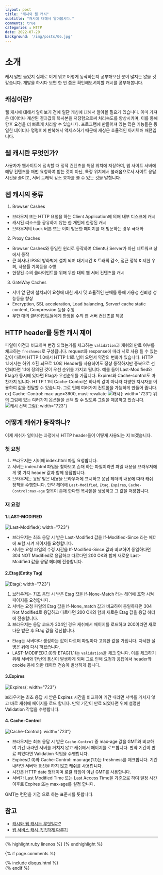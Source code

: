 ```yaml
---
layout: post
title: "캐시와 웹 캐시"
subtitle: "캐시에 대해서 알아봅시다."
comments: true
categories : HTTP
date: 2022-07-20
background: '/img/posts/06.jpg'
---
```


# 소개
캐시 말만 들었지 실제로 이게 뭐고 어떻게 동작하는지 공부해보신 분이 많지는 않을 것 같습니다.
개발을 하시다 보면 한 번 쯤은 확인해보셔야할 캐시를 공부해봅니다.

## 캐싱이란?
웹 캐시에 대해서 알아보기 전에 일단 캐싱에 대해서 알아볼 필요가 있습니다.
이미 가져온 데이터나 계산된 결과값의 복사본을 저장함으로써 처리속도를 향상시키며,
이를 통해 향후 요청을 더 빠르게 처리할 수 있습니다.
프로그램에 만들어져 있는 많은 기능들은 동일한 데이터나 명령어에 반복해서 액세스하기 때문에 캐싱은 
효율적인 아키텍처 패턴입니다.

## 웹 캐시란 무엇인가?
사용자가 웹사이트에 접속할 때 정적 컨텐츠를 특정 위치에 저장하여, 웹 사이트 서버에 해당 컨텐츠를 매번 요청하여 받는 것이 아닌, 특정 위치에서 불러옴으로서 사이트 응답 시간을 줄이고, 서버 트래픽 감소 효과를 볼 수 있는 것을 말합니다.

## 웹 캐시의 종류
1. Browser Cashes
- 브라우저 또는 HTTP 요청을 하는 Client Application에 의해 내부 디스크에 캐시
- 캐시된 리소스를 공유하지 않는 한 개인에 한정된 캐시
- 브라우저의 back 버튼 또는 이미 방문한 페이지를 재 방문하는 경우 극대화

2. Proxy Caches
- Browser Cashes와 동일한 원리로 동작하여 Client나 Server가 아닌 네트워크 상에서 동작
- 큰 회사나 IPS의 방화벽에 설치 되며 대기시간 & 트래픽 감소, 접근 정책 & 제한 우회, 사용률 기록등을 수행
- 한정된 수의 클라이언트를 위해 무한 대의 웹 서버 컨텐츠를 캐시

3. GateWay Caches
- 서버 앞 단에 설치되어 요청에 대한 캐시 및 효율적인 분배를 통해 가용성 신뢰성 성능등을 향상
- Encryption, SSL acceleration, Load balancing, Server/ cache static content, Compression 등을 수행
- 무한 대의 클라이언트들에게 한정된 수의 웹 서버 컨텐츠를 제공

## HTTP header를 통한 캐시 제어
파일이 이전과 비교하며 변경 되었는가를 체크하는 `validation`과 캐쉬의 만료 여부를 체크하는 `freshness`로 구성됩니다. 
request와 response에 따라 서로 사용 될 수 있는 값이 다르며 HTTP 1.0에서 HTTP 1.1로 넘어 오면서 약간의 변화가 있습니다. 
HTTP 1.1에서는 하위 호환 되므로 1.0의 Header를 사용하여도 정상 동작하지만 중복으로 선언되다면 1.1에 정의된 것이 우선 순위를 가지고 됩니다.
예를 들어 Last-Modified와 Etag가 동시에 있다면 Etag가 우선순위를 가집니다.
Expires와 Cache-control도 마찬가지 입니다.
HTTP 1.1의 Cache-Control은 하나의 값이 아니라 다양한 지시자를 이용하여 값을 전달할 수 있습니다.
그로 인해 여러가지 컨트롤을 가능하게 만들어 줍니다.
ex) Cache-Control: max-age=3600, must-revaliate
![캐시](https://velog.velcdn.com/images%2Fjangwonyoon%2Fpost%2Fc000c410-3c10-4908-aea9-ce56cc78e16d%2F1.png){: width="723"}
위의 그림에 있는 여러가지 옵션들을 선택 할 수 있도록 그림을 제공하고 있습니다.
![캐시 선택 그림](https://velog.velcdn.com/images%2Fjangwonyoon%2Fpost%2F7664521f-4775-4b31-9467-20fbaa84d6f5%2F2.png){: width="723"}

## 어떻게 캐쉬가 동작하나?
이제 캐쉬가 일어나는 과정에서 HTTP header들이 어떻게 사용되는 지 보겠습니다.

### 첫 요청
1. 브라우저는 서버에 index.html 파일 요청합니다.
2. 서버는 index.html 파일을 찾아보고 존재 하는 파일이라면 파일 내용을 브라우저에게 몇 가지 header 값과 함께 응답합니다.
3. 브라우저는 응답 받은 내용을 브라우저에 표시하고 응답 헤더의 내용에 따라 캐쉬 정책을 수행합니다. 만약 헤더에 `Last-Modified`, `Etag`, `Expires`, `Cache-Control:max-age` 항목이 존재 한다면 복사본을 생성하고 그 값을 저장합니다.

### 재 요청
#### 1.LAST-MODIFIED
![Last-Modified](https://velog.velcdn.com/images%2Fjangwonyoon%2Fpost%2F9c7baf15-d775-452b-a4aa-b6af5aca09b8%2F3.png){: width="723"}
- 브라우저는 최초 응답 시 받은 Last-Modified 값을 If-Modified-Since 라는 헤더에 포함 시켜 페이지를 요청합니다.
- 서버는 요청 파일의 수정 시간을 If-Modified-Since 값과 비교하여 동일하다면 304 NOT Modified로 응답하고 다르다면 200 OK와 함께 새로운 Last-Modified 값을 응답 헤더에 전송합니다.

#### 2.Etag(Entity Tag)
![Etag](https://velog.velcdn.com/images%2Fjangwonyoon%2Fpost%2Fd0b99d6e-c22b-45ec-88f3-4a3be530f800%2F4..png){: width="723"}
1. 브라우저는 최초 응답 시 받은 Etag 값을 If-None-Match 라는 헤더에 포함 시켜 페이지를 요청합니다.
2. 서버는 요청 파일의 Etag 값을 If-None_match 값과 비교하여 동일하다면 304 Not Modified로 응답하고 다르다면 200 OK와 함께 새로운 Etag 값을 응답 헤더에 전송합니다.
3. 브라우저는 응답 코드가 304인 경우 캐쉬에서 페이지를 로드하고 200이라면 새로 다운 받은 후 Etag 값을 갱신합니다.
 - Etag는 서버마다 생성하는 값이 다르며 파일마다 고유한 값을 가집니다. 자세한 설명은 뒤에 다시 하겠습니다.
 - LAST-MODIFED(1.0)와 ETAG(1.1)는 `validation`을 체크 합니다. 이를 체크하기 위해 서버와 한번의 통신이 발생하게 되며 그로 인해 요청과 응답에서 header와 cookie 등에 의한 데이터 전송이 발생하게 됩니다.
 
#### 3.Expires
![Expires](https://velog.velcdn.com/images%2Fjangwonyoon%2Fpost%2Fdfd80aa7-de0a-4fb8-a93d-6d365320bebd%2F8.png){: width="723"}

브라우저는 최초 응답 시 받은 Expires 시간을 비교하여 기간 내라면 서버를 거치지 않고 바로 캐쉬에 페이지를 로드 합니다. 만약 기간이 만료 되었다면 위에 설명한 Validation 작업을 수행합니다.

#### 4. Cache-Control
![Cache-Control](https://velog.velcdn.com/images%2Fjangwonyoon%2Fpost%2F20f4f91d-54c6-4950-971d-93299f7ed229%2F6.png){: width="723"}
- 브라우저는 최초 응답 시 받은 `Cache-Control` 중 max-age 값을 GMT와 비교하여 기간 내라면 서버를 거치지 않고 캐쉬에서 페이지를 로드합니다. 만약 기간이 만료 되었다면 Validation 작업을 수행합니다.
- Expires(1.0)와 Cache-Control: max-age(1.1)는 freshness를 체크합니다. 기간 내라면 서버와 통신을 하지 않고 캐쉬를 사용합니다.
- 시간은 HTTP date 형태이며 로컬 타임이 아닌 GMT를 사용합니다.
- 서버가 Last Modified Time 또는 Last Access Time을 기준으로 하여 일정 시간 이후로 Expires 또는 max-age를 설정 합니다.

GMT는 런던을 기점 으로 하는 표준시를 뜻합니다.
 

## 참고
- [캐시와 웹 캐시는 무엇일까?](https://velog.io/@jangwonyoon/%EC%BA%90%EC%8B%9C%EC%99%80-%EC%9B%B9-%EC%BA%90%EC%8B%9C)
- [웹 서비스 캐시 똑똑하게 다루기](https://toss.tech/article/smart-web-service-cache)

--- 

{% highlight ruby linenos %}
{% endhighlight %}

{% if page.comments %}
<div id="post-disqus" class="container">
{% include disqus.html %}
</div>
{% endif %}
